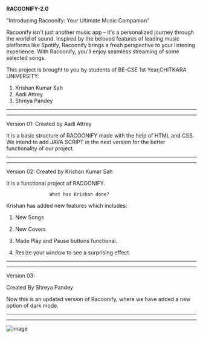 **RACOONIFY-2.0**

"Introducing Racoonify: Your Ultimate Music Companion"

Racoonify isn't just another music app – it's a personalized journey through the world of sound. Inspired by the beloved features of leading music platforms like Spotify, Racoonify brings a fresh perspective to your listening experience. With Racoonify, you'll enjoy seamless streaming of some selected songs.

This project is brought to you by students of BE-CSE 1st Year,CHITKARA UNIVERSITY:
01. Krishan Kumar Sah
02. Aadi Attrey
03. Shreya Pandey

--------------------------------------------------------------------------
--------------------------------------------------------------------------

Version 01:
Created by Aadi Attrey

It is a basic structure of RACOONIFY made with the help of HTML and CSS.
We intend to add JAVA SCRIPT in the next version for the better functionality of our project.

--------------------------------------------------------------------------
--------------------------------------------------------------------------


Version 02:
Created by Krishan Kumar Sah

It is a functional project of RACOONIFY.

                    What has Krishan done?

Krishan has added new features which includes:

1. New Songs

2. New Covers

3. Made Play and Pause buttons functional.

4. Resize your window to see a surprising effect.

---------------------------------------------------------------------------
---------------------------------------------------------------------------

Version 03:

Created By Shreya Pandey

Now this is an updated version of Racoonify, where we have added a new option of dark mode.

-------------------------------------------------------------------------
-------------------------------------------------------------------------


![image](https://github.com/krishn-13/Racoonify-2.0/assets/156744448/0bdf6a01-b7ea-43f5-82e7-9657c86ff665)

